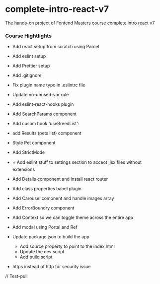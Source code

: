 # complete-intro-react-v7
The hands-on project of Fontend Masters course complete intro react v7


### Course Hightlights

- Add react setup from scratch using Parcel
- Add eslint setup
- Add Prettier setup

- Add .gitignore
- Fix plugin name typo in .eslintrc file
- Update no-unused-var rule

- Add eslint-react-hooks plugin
- Add SearchParams component
- Add cusom hook 'useBreedList':

- add Results (pets list) component
- Style Pet component
- Add StrictMode

- ⭐ Add eslint stuff to settings section to acceot .jsx files without extensions
- Add Details component and install react router
- Add class properties babel plugin

- Add Carousel comonent and handle images array
- Add ErrorBoundry component
- Add Context so we can toggle theme across the entire app

- Add modal using Portal and Ref
- Update package.json to build the app
  - Add source property to point to the index.html
  - Update the dev script
  - Add build script
- https instead of http for security issue


// Test-pull
